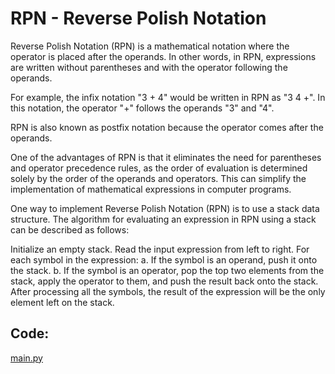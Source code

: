 # RPN - Reverse Polish Notation

Reverse Polish Notation (RPN) is a mathematical notation where the operator is placed after the operands. In other words, in RPN, expressions are written without parentheses and with the operator following the operands.

For example, the infix notation "3 + 4" would be written in RPN as "3 4 +". In this notation, the operator "+" follows the operands "3" and "4".

RPN is also known as postfix notation because the operator comes after the operands.

One of the advantages of RPN is that it eliminates the need for parentheses and operator precedence rules, as the order of evaluation is determined solely by the order of the operands and operators. This can simplify the implementation of mathematical expressions in computer programs.

One way to implement Reverse Polish Notation (RPN) is to use a stack data structure. The algorithm for evaluating an expression in RPN using a stack can be described as follows:

Initialize an empty stack.
Read the input expression from left to right.
For each symbol in the expression:
a. If the symbol is an operand, push it onto the stack.
b. If the symbol is an operator, pop the top two elements from the stack, apply the operator to them, and push the result back onto the stack.
After processing all the symbols, the result of the expression will be the only element left on the stack.

## Code:

<a href="main.py">main.py</a>